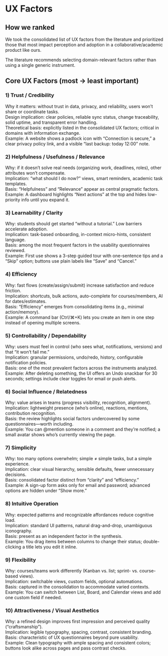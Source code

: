 # UX Factors

## How we ranked

We took the consolidated list of UX factors from the literature and prioritized those that most impact perception and adoption in a collaborative/academic product like ours.

The literature recommends selecting domain-relevant factors rather than using a single generic instrument.

## Core UX Factors (most → least important)
### 1) Trust / Credibility
Why it matters: without trust in data, privacy, and reliability, users won’t share or coordinate tasks.
<br>Design implication: clear policies, reliable sync status, change traceability, solid uptime, and transparent error handling.
<br>Theoretical basis: explicitly listed in the consolidated UX factors; critical in domains with information exchange.
<br>Example: A website shows a padlock icon with “Connection is secure,” a clear privacy policy link, and a visible “last backup: today 12:00” note.

### 2) Helpfulness / Usefulness / Relevance
Why: if it doesn’t solve real needs (organizing work, deadlines, roles), other attributes won’t compensate.
<br>Implication: “what should I do now?” views, smart reminders, academic task templates.
<br>Basis: “Helpfulness” and “Relevance” appear as central pragmatic factors.
<br>Example: A dashboard highlights “Next actions” at the top and hides low-priority info until you expand it.

### 3) Learnability / Clarity
Why: students should get started “without a tutorial.” Low barriers accelerate adoption.
<br>Implication: task-based onboarding, in-context micro-hints, consistent language.
<br>Basis: among the most frequent factors in the usability questionnaires reviewed.
<br>Example: First use shows a 3-step guided tour with one-sentence tips and a “Skip” option; buttons use plain labels like “Save” and “Cancel.”

### 4) Efficiency
Why: fast flows (create/assign/submit) increase satisfaction and reduce friction.
<br>Implication: shortcuts, bulk actions, auto-complete for courses/members, AI for dates/estimates.
<br>Basis: “Efficiency” emerges from consolidating items (e.g., minimal action/memory).
<br>Example: A command bar (Ctrl/⌘+K) lets you create an item in one step instead of opening multiple screens.

### 5) Controllability / Dependability
Why: users must feel in control (who sees what, notifications, versions) and that “it won’t fail me.”
<br>Implication: granular permissions, undo/redo, history, configurable notification policies.
<br>Basis: one of the most prevalent factors across the instruments analyzed.
<br>Example: After deleting something, the UI offers an Undo snackbar for 30 seconds; settings include clear toggles for email or push alerts.

### 6) Social Influence / Relatedness
Why: value arises in teams (progress visibility, recognition, alignment).
<br>Implication: lightweight presence (who’s online), reactions, mentions, contribution recognition.
<br>Basis: the review highlights social factors undercovered by some questionnaires—worth including.
<br>Example: You can @mention someone in a comment and they’re notified; a small avatar shows who’s currently viewing the page.

### 7) Simplicity
Why: too many options overwhelm; simple ≠ simple tasks, but a simple experience.
<br>Implication: clear visual hierarchy, sensible defaults, fewer unnecessary decisions.
<br>Basis: consolidated factor distinct from “clarity” and “efficiency.”
<br>Example: A sign-up form asks only for email and password; advanced options are hidden under “Show more.”

### 8) Intuitive Operation
Why: expected patterns and recognizable affordances reduce cognitive load.
<br>Implication: standard UI patterns, natural drag-and-drop, unambiguous iconography.
<br>Basis: present as an independent factor in the synthesis.
<br>Example: You drag items between columns to change their status; double-clicking a title lets you edit it inline.

### 9) Flexibility
Why: courses/teams work differently (Kanban vs. list; sprint- vs. course-based views).
<br>Implication: switchable views, custom fields, optional automations.
<br>Basis: captured in the consolidation to accommodate varied contexts.
<br>Example: You can switch between List, Board, and Calendar views and add one custom field if needed.

### 10) Attractiveness / Visual Aesthetics
Why: a refined design improves first impression and perceived quality (“craftsmanship”).
<br>Implication: legible typography, spacing, contrast, consistent branding.
<br>Basis: characteristic of UX questionnaires beyond pure usability.
<br>Example: Clean typography with ample spacing and consistent colors; buttons look alike across pages and pass contrast checks.